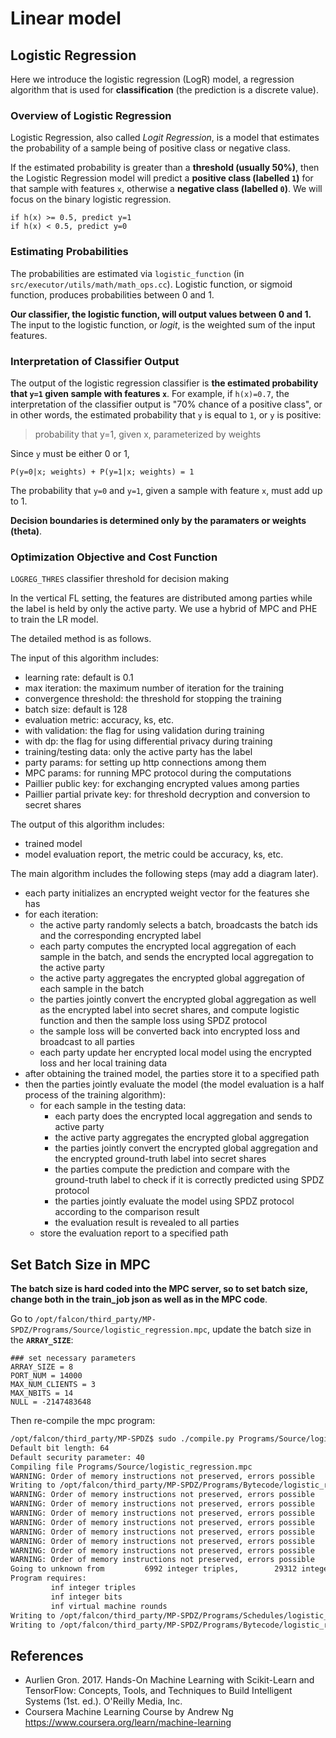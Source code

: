 # Linear model

## Logistic Regression

Here we introduce the logistic regression (LogR) model, a regression algorithm that is used for **classification** (the prediction is a discrete value).

### Overview of Logistic Regression

Logistic Regression, also called _Logit Regression_, is a model that estimates the probability of a sample being of positive class or negative class.

If the estimated probability is greater than a **threshold (usually 50%)**, then the Logistic Regression model will predict a **positive class (labelled `1`)** for that sample with features `x`, otherwise a **negative class (labelled `0`)**. We will focus on the binary logistic regression.

```
if h(x) >= 0.5, predict y=1
if h(x) < 0.5, predict y=0
```

### Estimating Probabilities

The probabilities are estimated via `logistic_function` (in `src/executor/utils/math/math_ops.cc`). Logistic function, or sigmoid function, produces probabilities between 0 and 1.

**Our classifier, the logistic function, will output values between 0 and 1.** The input to the logistic function, or _logit_, is the weighted sum of the input features.


### Interpretation of Classifier Output

The output of the logistic regression classifier is **the estimated probability that `y=1` given sample with features `x`**. For example, if `h(x)=0.7`, the interpretation of the classifier output is "70% chance of a positive class", or in other words, the estimated probability that `y` is equal to `1`, or `y` is positive:

>probability that y=1, given x, parameterized by weights

Since `y` must be either 0 or 1,
```
P(y=0|x; weights) + P(y=1|x; weights) = 1
```
The probability that `y=0` and `y=1`, given a sample with feature `x`, must add up to 1.

**Decision boundaries is determined only by the paramaters or weights (theta)**.

### Optimization Objective and Cost Function


`LOGREG_THRES` classifier threshold for decision making


In the vertical FL setting, the features are distributed among parties
while the label is held by only the active party. We use a hybrid of MPC and PHE 
to train the LR model.
         
The detailed method is as follows.

The input of this algorithm includes:
 * learning rate: default is 0.1
 * max iteration: the maximum number of iteration for the training
 * convergence threshold: the threshold for stopping the training
 * batch size: default is 128
 * evaluation metric: accuracy, ks, etc.
 * with validation: the flag for using validation during training
 * with dp: the flag for using differential privacy during training
 * training/testing data: only the active party has the label
 * party params: for setting up http connections among them
 * MPC params: for running MPC protocol during the computations
 * Paillier public key: for exchanging encrypted values among parties
 * Paillier partial private key: for threshold decryption and conversion to secret
 shares
 
The output of this algorithm includes:
 * trained model
 * model evaluation report, the metric could be accuracy, ks, etc.

The main algorithm includes the following steps (may add a diagram later).
 * each party initializes an encrypted weight vector for the features she has
 * for each iteration:
    * the active party randomly selects a batch, broadcasts the batch ids and the
    corresponding encrypted label
    * each party computes the encrypted local aggregation of each sample in the 
    batch, and sends the encrypted local aggregation to the active party
    * the active party aggregates the encrypted global aggregation of each sample 
    in the batch
    * the parties jointly convert the encrypted global aggregation as well as
    the encrypted label into secret shares, and compute logistic function and then
    the sample loss using SPDZ protocol
    * the sample loss will be converted back into encrypted loss and broadcast to
    all parties
    * each party update her encrypted local model using the encrypted loss and her
    local training data 
 * after obtaining the trained model, the parties store it to a specified path
 * then the parties jointly evaluate the model (the model evaluation is a half 
 process of the training algorithm):
    * for each sample in the testing data:
        * each party does the encrypted local aggregation and sends to active party
        * the active party aggregates the encrypted global aggregation
        * the parties jointly convert the encrypted global aggregation and the 
        encrypted ground-truth label into secret shares 
        * the parties compute the prediction and compare with the ground-truth label
        to check if it is correctly predicted using SPDZ protocol
        * the parties jointly evaluate the model using SPDZ protocol according to 
        the comparison result 
        * the evaluation result is revealed to all parties
    * store the evaluation report to a specified path


## Set Batch Size in MPC

**The batch size is hard coded into the MPC server, so to set batch size, change both in the train_job json as well as in the MPC code**.

Go to `/opt/falcon/third_party/MP-SPDZ/Programs/Source/logistic_regression.mpc`, update the batch size in the **`ARRAY_SIZE`**:
```
### set necessary parameters
ARRAY_SIZE = 8
PORT_NUM = 14000
MAX_NUM_CLIENTS = 3
MAX_NBITS = 14
NULL = -2147483648
```

Then re-compile the mpc program:
```sh
/opt/falcon/third_party/MP-SPDZ$ sudo ./compile.py Programs/Source/logistic_regression.mpc 
Default bit length: 64
Default security parameter: 40
Compiling file Programs/Source/logistic_regression.mpc
WARNING: Order of memory instructions not preserved, errors possible
Writing to /opt/falcon/third_party/MP-SPDZ/Programs/Bytecode/logistic_regression-multithread-1.bc
WARNING: Order of memory instructions not preserved, errors possible
WARNING: Order of memory instructions not preserved, errors possible
WARNING: Order of memory instructions not preserved, errors possible
WARNING: Order of memory instructions not preserved, errors possible
WARNING: Order of memory instructions not preserved, errors possible
WARNING: Order of memory instructions not preserved, errors possible
WARNING: Order of memory instructions not preserved, errors possible
WARNING: Order of memory instructions not preserved, errors possible
Going to unknown from         6992 integer triples,        29312 integer bits,          inf virtual machine rounds
Program requires:
         inf integer triples
         inf integer bits
         inf virtual machine rounds
Writing to /opt/falcon/third_party/MP-SPDZ/Programs/Schedules/logistic_regression.sch
Writing to /opt/falcon/third_party/MP-SPDZ/Programs/Bytecode/logistic_regression-0.bc
```



## References

- Aurlien Gron. 2017. Hands-On Machine Learning with Scikit-Learn and TensorFlow: Concepts, Tools, and Techniques to Build Intelligent Systems (1st. ed.). O'Reilly Media, Inc.
- Coursera Machine Learning Course by Andrew Ng https://www.coursera.org/learn/machine-learning
